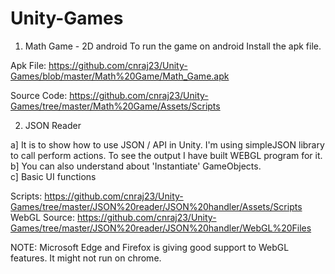 # Unity-Games

1. Math Game - 2D android
To run the game on android Install the apk file. 

Apk File: https://github.com/cnraj23/Unity-Games/blob/master/Math%20Game/Math_Game.apk

Source Code: https://github.com/cnraj23/Unity-Games/tree/master/Math%20Game/Assets/Scripts

2. JSON Reader

a] It is to show how to use JSON / API in Unity. I'm using simpleJSON library to call perform actions. 
   To see the output I have built WEBGL program for it.                                                 
b] You can also understand about 'Instantiate' GameObjects.                                                
c] Basic UI functions                                                                   

Scripts: https://github.com/cnraj23/Unity-Games/tree/master/JSON%20reader/JSON%20handler/Assets/Scripts                    
WebGL Source: https://github.com/cnraj23/Unity-Games/tree/master/JSON%20reader/JSON%20handler/WebGL%20Files

NOTE: Microsoft Edge and Firefox is giving good support to WebGL features. It might not run on chrome.
